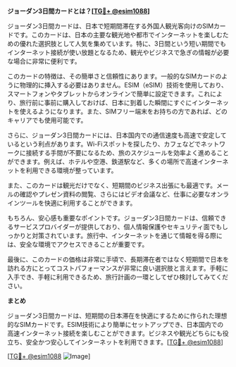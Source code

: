 **ジョーダン3日間カードとは？[[TG💪+ @esim1088](https://t.me/s/esim1088)]**

ジョーダン3日間カードは、日本で短期間滞在する外国人観光客向けのSIMカードです。このカードは、日本の主要な観光地や都市でインターネットを楽しむための優れた選択肢として人気を集めています。特に、3日間という短い期間でもインターネット接続が使い放題となるため、観光やビジネスで急ぎの情報が必要な場合に非常に便利です。

このカードの特徴は、その簡単さと信頼性にあります。一般的なSIMカードのように物理的に挿入する必要はありません。ESIM（eSIM）技術を使用しており、スマートフォンやタブレットからオンラインで簡単に設定できます。これにより、旅行前に事前に購入しておけば、日本に到着した瞬間にすぐにインターネットを使えるようになります。また、SIMフリー端末をお持ちの方であれば、どのキャリアでも使用可能です。

さらに、ジョーダン3日間カードには、日本国内での通信速度も高速で安定しているという利点があります。Wi-Fiスポットを探したり、カフェなどでネットワークに接続する手間が不要になるため、旅のスケジュールを効率よく進めることができます。例えば、ホテルや空港、鉄道駅など、多くの場所で高速インターネットを利用できる環境が整っています。

また、このカードは観光だけでなく、短期間のビジネス出張にも最適です。メールの確認やプレゼン資料の閲覧、さらにはビデオ会議など、仕事に必要なオンラインツールを快適に利用することができます。

もちろん、安心感も重要なポイントです。ジョーダン3日間カードは、信頼できるサービスプロバイダーが提供しており、個人情報保護やセキュリティ面でもしっかりと対策されています。旅行中、インターネットを通じて情報を得る際には、安全な環境でアクセスできることが重要です。

最後に、このカードの価格は非常に手頃で、長期滞在者ではなく短期間で日本を訪れる方にとってコストパフォーマンスが非常に良い選択肢と言えます。手軽に入手でき、手軽に利用できるため、旅行計画の一環としてぜひ検討してみてください。

**まとめ**

ジョーダン3日間カードは、短期間の日本滞在を快適にするために作られた理想的なSIMカードです。ESIM技術により簡単にセットアップでき、日本国内での高速インターネット接続を楽しむことができます。ビジネスや観光どちらにも役立ち、安全かつ安心してインターネットを利用できます。[[TG💪+ @esim1088](https://t.me/s/esim1088)]

[[TG💪+ @esim1088](https://t.me/s/esim1088) ![Image](https://i.postimg.cc/Y0z9fWf4/image.png)]